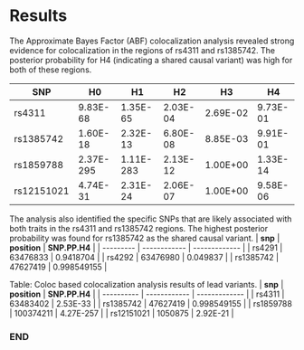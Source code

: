 # Results
The Approximate Bayes Factor (ABF) colocalization analysis revealed strong evidence for colocalization in the regions of rs4311 and rs1385742. The posterior probability for H4 (indicating a shared causal variant) was high for both of these regions.

| **SNP**    | **H0**    | **H1**    | **H2**   | **H3**   | **H4**   |
| ---------- | --------- | --------- | -------- | -------- | -------- |
| rs4311     | 9.83E-68  | 1.35E-65  | 2.03E-04 | 2.69E-02 | 9.73E-01 |
| rs1385742  | 1.60E-18  | 2.32E-13  | 6.80E-08 | 8.85E-03 | 9.91E-01 |
| rs1859788  | 2.37E-295 | 1.11E-283 | 2.13E-12 | 1.00E+00 | 1.33E-14 |
| rs12151021 | 4.74E-31  | 2.31E-24  | 2.06E-07 | 1.00E+00 | 9.58E-06 |

The analysis also identified the specific SNPs that are likely associated with both traits in the rs4311 and rs1385742 regions. The highest posterior probability was found for rs1385742 as the shared causal variant.
| **snp**   | **position** | **SNP.PP.H4** |
| --------- | ------------ | ------------- |
| rs4291    | 63476833     | 0.9418704     |
| rs4292    | 63476980     | 0.049837      |
| rs1385742 | 47627419     | 0.998549155   |

Table: Coloc based colocalization analysis results of lead variants.
| **snp**    | **position** | **SNP.PP.H4** |
| ---------- | ------------ | ------------- |
| rs4311     | 63483402     | 2.53E-33      |
| rs1385742  | 47627419     | 0.998549155   |
| rs1859788  | 100374211    | 4.27E-257     |
| rs12151021 | 1050875      | 2.92E-21      |

### END ###
